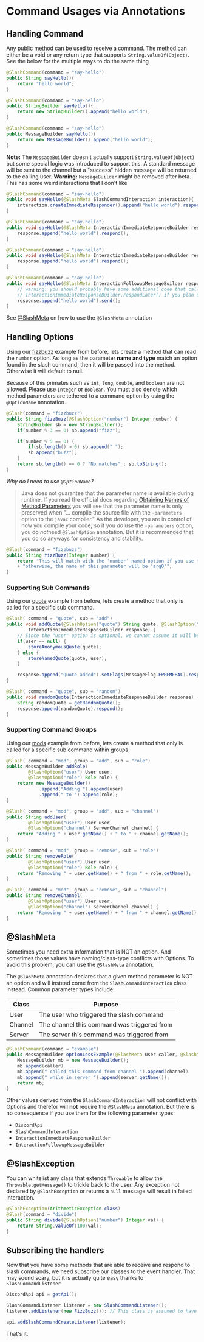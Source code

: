 # Command Usages via Annotations
## Handling Command
Any public method can be used to receive a command. The method can either be a void or any return type that supports `String.valueOf(Object)`.
See the below for the multiple ways to do the same thing
```java
@SlashCommand(command = "say-hello")
public String sayHello(){
    return "hello world";
}
```
```java
@SlashCommand(command = "say-hello")
public StringBuilder sayHello(){
    return new StringBuilder().append("hello world");
}
```
```java
@SlashCommand(command = "say-hello")
public MessageBuilder sayHello(){
    return new MessageBuilder().append("hello world");
}
```
**Note:** The `MessageBuilder` doesn't actually support `String.valueOf(Object)` but some special logic was introduced to support this. A standard message will be sent to the channel but a "success" hidden message will be returned to the calling user.
**Warning:** `MessageBuilder` might be removed after beta. This has some weird interactions that I don't like
```java
@SlashCommand(command = "say-hello")
public void sayHello(@SlashMeta SlashCommandInteraction interaction){
    interaction.createImmediateResponder().append("hello world").respond();
}
```
```java
@SlashCommand(command = "say-hello")
public void sayHello(@SlashMeta InteractionImmediateResponseBuilder response){
    response.append("hello world").respond();
}
```
```java
@SlashCommand(command = "say-hello")
public void sayHello(@SlashMeta InteractionImmediateResponseBuilder response){
    response.append("hello world").respond();
}
```
```java
@SlashCommand(command = "say-hello")
public void sayHello(@SlashMeta InteractionFollowupMessageBuilder response){
    // warning: you should probably have some additional code that calls 
    // InteractionImmediateResponseBuilder.respondLater() if you plan on replying after 3 seconds
    response.append("hello world").send();
}
```
See [@SlashMeta](#slashmeta) on how to use the `@SlashMeta` annotation
## Handling Options
Using our [fizzbuzz](define-classes.md#basic-options) example from before, lets create a method that can read the `number` option. 
As long as the parameter **name and type** match an option found in the slash command, then it will be passed into the method. Otherwise it will default to null.

Because of this primates such as `int`, `long`, `double`, and `boolean` are not allowed. Please use `Integer` or `Boolean`.
You must also denote which method parameters are tethered to a command option by using the `@OptionName` annotation. 

```java
@Slash(command = "fizzbuzz")
public String fizzBuzz(@SlashOption("number") Integer number) {
    StringBuilder sb = new StringBuilder();
    if(number % 3 == 0) sb.append("fizz");

    if(number % 5 == 0) {
        if(sb.length() > 0) sb.append(" ");
        sb.append("buzz");
    }
    return sb.length() == 0 ? "No matches" : sb.toString();
}
```
_Why do I need to use `@OptionName`?_
> Java does not guarantee that the parameter name is available during runtime.
> If you read the official docs regarding [Obtaining Names of Method Parameters](https://docs.oracle.com/javase/tutorial/reflect/member/methodparameterreflection.html) you will see that the parameter name is only preserved when "... compile the source file with the `-parameters` option to the `javac` compiler."
> As the developer, you are in control of how you compile your code, so if you *do* use the `-parameters` option, you do *not*need `@SlashOption` annotation.
> But it is recommended that you do so anyways for consistency and stability.
```java
@Slash(command = "fizzbuzz")
public String fizzBuzz(Integer number) {
    return "This will match with the 'number' named option if you use the -parameters option while compiling\n"
    + "otherwise, the name of this parameter will be 'arg0'";
}
```

### Supporting Sub Commands
Using our [quote](define-classes.md#sub-commands) example from before, lets create a method that only is called for a specific sub command.
```java
@Slash( command = "quote", sub = "add")
public void addQuote(@SlashOption("quote") String quote, @SlashOption("user") User user,
        InteractionImmediateResponseBuilder response) {
    // Since the "user" option is optional, we cannot assume it will be populated
    if(user == null) {
        storeAnonymousQuote(quote);
    } else {
        storeNamedQuote(quote, user);
    }

    response.append("Quote added").setFlags(MessageFlag.EPHEMERAL).respond();
}

@Slash( command = "quote", sub = "random")
public void randomQuote(InteractionImmediateResponseBuilder response) {
    String randomQuote = getRandomQuote();
    response.append(randomQuote).respond();
}
```

### Supporting Command Groups
Using our [mods](define-classes.md#command-groups) example from before, lets create a method that only is called for a specific sub command within groups.
```java
@Slash( command = "mod", group = "add", sub = "role")
public MessageBuilder addRole(
        @SlashOption("user") User user,
        @SlashOption("role") Role role) {
    return new MessageBuilder()
            .append("Adding ").append(user)
            .append(" to ").append(role);
}

@Slash( command = "mod", group = "add", sub = "channel")
public String addUser(
        @SlashOption("user") User user,
        @SlashOption("channel") ServerChannel channel) {
    return "Adding " + user.getName() + " to " + channel.getName();
}

@Slash( command = "mod", group = "remove", sub = "role")
public String removeRole(
        @SlashOption("user") User user,
        @SlashOption("role") Role role) {
    return "Removing " + user.getName() + " from " + role.getName();
}

@Slash( command = "mod", group = "remove", sub = "channel")
public String removeChannel(
        @SlashOption("user") User user,
        @SlashOption("channel") ServerChannel channel) {
    return "Removing " + user.getName() + " from " + channel.getName();
}
```
## @SlashMeta
Sometimes you need extra information that is NOT an option. And sometimes those values have naming/class-type conflicts with Options. To avoid this problem, you can use the `@SlashMeta` annotation.

The `@SlashMeta` annotation declares that a given method parameter is NOT an option and will instead come from the `SlashCommandInteraction` class instead. Common parameter types include:

Class | Purpose
----- | -------
User | The user who triggered the slash command
Channel | The channel this command was triggered from
Server | The server this command was triggered from

```java
@SlashCommand(command = "example")
public MessageBuilder optionLessExample(@SlashMeta User caller, @SlashMeta Channel channel, @SlashMeta Server server) {
    MessageBuilder mb = new MessageBuilder();
    mb.append(caller)
    mb.append(" called this command from channel ").append(channel)
    mb.append(" while in server ").append(server.getName());
    return mb;
}
```

Other values derived from the `SlashCommandInteraction` will not conflict with Options and therefor will **not** require the `@SlashMeta` annotation. But there is no consequence if you use them for the following parameter types:
- `DiscordApi`
- `SlashCommandInteraction`
- `InteractionImmediateResponseBuilder`
- `InteractionFollowupMessageBuilder`

## @SlashException
You can whitelist any class that extends `Throwable` to allow the `Throwable.getMessage()` to trickle back to the user. Any exception not declared by `@SlashException` or returns a `null` message will result in failed interaction.
```java
@SlashException(ArithmeticException.class)
@Slash(command = "divide")
public String divide(@SlashOption("number") Integer val) {
    return String.valueOf(100/val);
}
```

## Subscribing the handlers
Now that you have some methods that are able to receive and respond to slash commands, we need subscribe our classes to the event handler.
That may sound scary, but it is actually quite easy thanks to `SlashCommandListener`
```java
DiscordApi api = getApi();

SlashCommandListener listener = new SlashCommandListener();
listener.addListener(new FizzBuzz()); // This class is assumed to have methods with @SlashCommand

api.addSlashCommandCreateListener(listener);
```

That's it.
